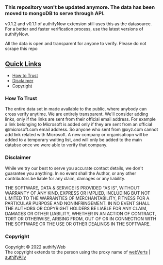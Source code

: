 <h3>This repository won't be updated anymore. The data has been moved to mongoDB to serve through API. </h3>

v0.1.2 and v0.1.1 of authifyNow extension still uses this as the datasource. For a better and faster verification process, use the latest versions of authifyNow.

All the data is open and transparent for anyone to verify. 
Please do not scrape this repo 
## <ins>Quick Links</ins>


* [How to Trust](https://github.com/authifyWeb/authifyURL-Database#how-to-trust)
* [Disclaimer](https://github.com/authifyWeb/authifyURL-Database#disclaimer)
* [Copyright](https://github.com/authifyWeb/authifyURL-Database#copyright)





### How To Trust
The entire data set in made available to the public, where anybody can cross verify anytime. We are entirely transparent. We'll consider adding links, only if the links are sent from their official email address. For example a link belonging to Microsoft is added only if they are sent from an official @microsoft.com email address. So anyone who sent from @xyz.com cannot add link related with Microsoft. A new company or organisatiopn will be added to a temporary waiting list, and will only be added to the main databse once we were able to verify that company. 

### Disclaimer
While we try our best to serve you accurate contact details, we don't guarantee you anything. In no event shall the Author, or any other contributors be liable for any claim, damages or any liability.

THE SOFTWARE, DATA & SERVICE IS PROVIDED "AS IS", WITHOUT WARRANTY OF ANY KIND, EXPRESS OR IMPLIED, INCLUDING BUT NOT LIMITED TO THE WARRANTIES OF MERCHANTABILITY, FITNESS FOR A PARTICULAR PURPOSE AND NONINFRINGEMENT. IN NO EVENT SHALL THE AUTHORS OR COPYRIGHT HOLDERS BE LIABLE FOR ANY CLAIM, DAMAGES OR OTHER LIABILITY, WHETHER IN AN ACTION OF CONTRACT, TORT OR OTHERWISE, ARISING FROM, OUT OF OR IN CONNECTION WITH THE SOFTWARE OR THE USE OR OTHER DEALINGS IN THE SOFTWARE.

### Copyright

Copyright © 2022 authifyWeb <br>
The copyright extends to the person using the proxy name of [webVerts](https://github.com/webVerts) | [authifyAlly](https://github.com/authifyAlly)
